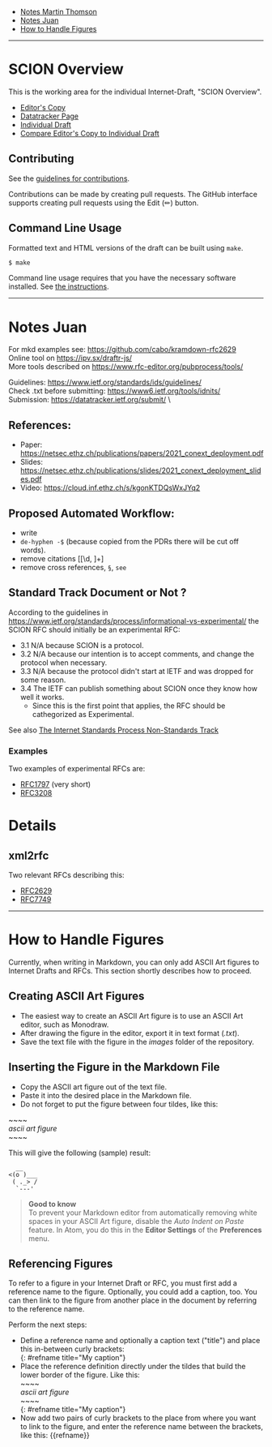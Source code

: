 - [Notes Martin Thomson](#scion-overview)
- [Notes Juan](#notes-juan)
- [How to Handle Figures](#how-to-handle-figures)

_________________________________________________________________________________________________________


# SCION Overview

This is the working area for the individual Internet-Draft, "SCION Overview".

* [Editor's Copy](https://scionassociation.github.io/scion-overview_I-D/#go.draft-dekater-panrg-scion-overview.html)
* [Datatracker Page](https://datatracker.ietf.org/doc/draft-dekater-panrg-scion-overview)
* [Individual Draft](https://datatracker.ietf.org/doc/html/draft-dekater-panrg-scion-overview)
* [Compare Editor's Copy to Individual Draft](https://scionassociation.github.io/scion-overview_I-D/#go.draft-dekater-panrg-scion-overview.diff)


## Contributing

See the
[guidelines for contributions](https://github.com/scionassociation/scion-overview_I-D/blob/main/CONTRIBUTING.md).

Contributions can be made by creating pull requests.
The GitHub interface supports creating pull requests using the Edit (✏) button.


## Command Line Usage

Formatted text and HTML versions of the draft can be built using `make`.

```sh
$ make
```

Command line usage requires that you have the necessary software installed.  See
[the instructions](https://github.com/martinthomson/i-d-template/blob/main/doc/SETUP.md).

___________________________________________________________________________________________


# Notes Juan

For mkd examples see: https://github.com/cabo/kramdown-rfc2629
<br>
Online tool on https://ipv.sx/draftr-js/
<br>
More tools described on https://www.rfc-editor.org/pubprocess/tools/


Guidelines: https://www.ietf.org/standards/ids/guidelines/
<br>
Check .txt before submitting: https://www6.ietf.org/tools/idnits/
<br>
Submission: https://datatracker.ietf.org/submit/ \


## References:
- Paper: https://netsec.ethz.ch/publications/papers/2021_conext_deployment.pdf
- Slides: https://netsec.ethz.ch/publications/slides/2021_conext_deployment_slides.pdf
- Video: https://cloud.inf.ethz.ch/s/kgonKTDQsWxJYq2

## Proposed Automated Workflow:
- write
- `de-hyphen -$` (because copied from the PDRs there will be cut off words).
- remove citations \[[\d, ]+\]
- remove cross references,  `§`, `see`

## Standard Track Document or Not ?

According to the guidelines in
https://www.ietf.org/standards/process/informational-vs-experimental/
the SCION RFC should initially be an experimental RFC:
- 3.1 N/A because SCION is a protocol.
- 3.2 N/A because our intention is to accept comments, and change the protocol when necessary.
- 3.3 N/A because the protocol didn't start at IETF and was dropped for some reason.
- 3.4 The IETF can publish something about SCION once they know how well it works.
    - Since this is the first point that applies, the RFC should be cathegorized as Experimental.

See also [The Internet Standards Process Non-Standards Track](https://www.rfc-editor.org/rfc/rfc2026.html#section-4.2)

### Examples
Two examples of experimental RFCs are:
- [RFC1797](https://datatracker.ietf.org/doc/html/rfc1797) (very short)
- [RFC3208](https://www.rfc-editor.org/rfc/rfc3208.html)

# Details

## xml2rfc

Two relevant RFCs describing this:
- [RFC2629](https://xml2rfc.tools.ietf.org/public/rfc/html/rfc2629.html)
- [RFC7749](https://datatracker.ietf.org/doc/html/rfc7749)

_________________________________________________________________________________________________________

# How to Handle Figures

Currently, when writing in Markdown, you can only add ASCII Art figures to Internet Drafts and RFCs.
This section shortly describes how to proceed.


## Creating ASCII Art Figures

- The easiest way to create an ASCII Art figure is to use an ASCII Art editor, such as Monodraw.
- After drawing the figure in the editor, export it in text format (_.txt_).
- Save the text file with the figure in the _images_ folder of the repository.


## Inserting the Figure in the Markdown File

- Copy the ASCII art figure out of the text file.
- Paste it into the desired place in the Markdown file.<br>
- Do not forget to put the figure between four tildes, like this: 

~\~\~\~\
_ascii art figure_<br>
~\~\~\~

This will give the following (sample) result: 

~~~~
  __
<(o )___
 ( ._> /
  `---'
~~~~


> **Good to know**
> <br>
> To prevent your Markdown editor from automatically removing white spaces in your ASCII Art figure, disable the _Auto Indent on Paste_ feature. 
> In Atom, you do this in the **Editor Settings** of the **Preferences** menu.


## Referencing Figures

To refer to a figure in your Internet Draft or RFC, you must first add a reference name to the figure. Optionally, you could add a caption, too. You can then link to the figure from another place in the document by referring to the reference name. 

Perform the next steps:

- Define a reference name and optionally a caption text ("title") and place this in-between curly brackets:
<br> {: #refname title="My caption"}
- Place the reference definition directly under the tildes that build the lower border of the figure. Like this:<br>
~\~\~\~ <br>
_ascii art figure_ <br>
~\~\~\~ <br>
{: #refname title="My caption"}
- Now add two pairs of curly brackets to the place from where you want to link to the figure, and enter the reference name between the brackets, like this: {{refname}} 
